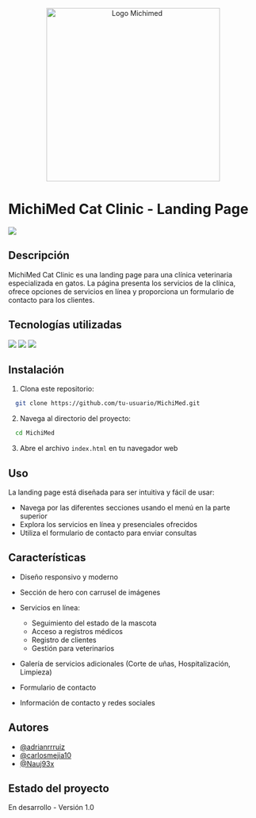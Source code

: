<p align="center">
  <img src="https://github.com/user-attachments/assets/84d660c7-4e9f-4802-ba09-81799a014311" alt="Logo Michimed" width="350">
</p>

# MichiMed Cat Clinic - Landing Page

![](https://github.com/adrianrrruiz/MichiMed/blob/main/MichiMed.gif)

## Descripción
MichiMed Cat Clinic es una landing page para una clínica veterinaria especializada en gatos. La página presenta los servicios de la clínica, ofrece opciones de servicios en línea y proporciona un formulario de contacto para los clientes.

## Tecnologías utilizadas
<img src="https://img.shields.io/badge/HTML5-E34F26?style=for-the-badge&logo=html5&logoColor=white">
<img src="https://img.shields.io/badge/CSS3-1572B6?style=for-the-badge&logo=css3&logoColor=white">
<img src="https://img.shields.io/badge/JavaScript-323330?style=for-the-badge&logo=javascript&logoColor=F7DF1E">

## Instalación
1. Clona este repositorio:
```bash
  git clone https://github.com/tu-usuario/MichiMed.git
```
2. Navega al directorio del proyecto:
```bash
  cd MichiMed
```
3. Abre el archivo `index.html` en tu navegador web

## Uso
La landing page está diseñada para ser intuitiva y fácil de usar:

- Navega por las diferentes secciones usando el menú en la parte superior
- Explora los servicios en línea y presenciales ofrecidos
- Utiliza el formulario de contacto para enviar consultas

## Características
- Diseño responsivo y moderno
- Sección de hero con carrusel de imágenes
- Servicios en línea:

  - Seguimiento del estado de la mascota
  - Acceso a registros médicos
  - Registro de clientes
  - Gestión para veterinarios

- Galería de servicios adicionales (Corte de uñas, Hospitalización, Limpieza)
- Formulario de contacto
- Información de contacto y redes sociales
## Autores
- [@adrianrrruiz](https://www.github.com/adrianrrruiz)
- [@carlosmejia10](https://www.github.com/carlosmejia10)
- [@Nauj93x](https://www.github.com/Nauj93x)
## Estado del proyecto
En desarrollo - Versión 1.0

